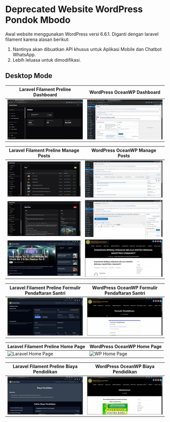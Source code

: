 # Deprecated Website WordPress Pondok Mbodo

Awal website menggunakan WordPress versi 6.6.1. Diganti dengan laravel filament karena alasan berikut:
1. Nantinya akan dibuatkan API khusus untuk Aplikasi Mobile dan Chatbot WhatsApp.
2. Lebih leluasa untuk dimodifikasi.

## Desktop Mode

| Laravel Filament Preline Dashboard                                        | WordPress OceanWP Dashboard                               |
| ------------------------------------------------------------------------- | --------------------------------------------------------- |
| ![laravel-pondok-mbodo-dashboard](attachments/admin-dashboard-larvel.png) | ![WP Admin Dashboard](attachments/admin-dashboard-wp.png) |

| Laravel Filament Preline Manage Posts                 | WordPress OceanWP Manage Posts              |
| ----------------------------------------------------- | ------------------------------------------- |
| ![laravel-posts-01](attachments/posts-01-laravel.png) | ![wp-posts-01](attachments/posts-01-wp.png) |
| ![Laravel Post 02](attachments/posts-02-laravel.png)  | ![wp-posts-02](attachments/posts-02-wp.png) |
| ![Laravel Posts 03](attachments/posts-03-laravel.png) | ![WP Posts 03](attachments/posts-03-wp.png) |

| Laravel Filament Preline Formulir Pendaftaran Santri            | WordPress OceanWP Formulir Pendaftaran Santri |
| --------------------------------------------------------------- | --------------------------------------------- |
| ![laravel-ppdb-formulir](attachments/ppdb-formulir-laravel.gif) | ![](attachments/ppdb-formulir-wp.gif)         |

| Laravel Filament Preline Home Page                      | WordPress OceanWP Home Page                   |
| ------------------------------------------------------- | --------------------------------------------- |
| ![Laravel Home Page](attachments/home-page-laravel.gif) | ![WP Home Page](attachments/home-page-wp.gif) |

| Laravel Filament Preline Biaya Pendidikan                                       | WordPress OceanWP Biaya Pendidikan                                    |
| ------------------------------------------------------------------------------- | --------------------------------------------------------------------- |
| ![administrasi-keuangan-laravel](attachments/administrasi-keuangan-laravel.gif) | ![administrasi-keuangan-wp](attachments/administrasi-keuangan-wp.gif) |
